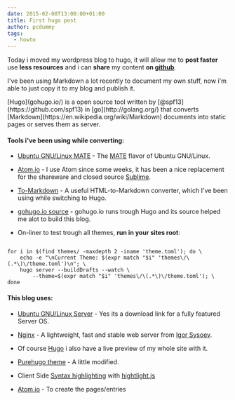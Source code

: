 ```yaml
---
date: 2015-02-08T13:00:00+01:00
title: First hugo post
author: pcdummy
tags:
  - howto
---
```

Today i moved my wordpress blog to hugo, it will allow me to **post faster** use **less resources** and i can **share** my content **on [github](https://github.com/pcdummy/pc-dummy.net)**.

I've been using Markdown a lot recently to document my own stuff,
now i'm able to just copy it to my blog and publish it.

<!--more-->[Hugo](gohugo.io/) is a open source tool written by [@spf13](https://github.com/spf13) in [go](http://golang.org/) that converts [Markdown](https://en.wikipedia.org/wiki/Markdown) documents into static pages or serves them as server.

#### Tools i've been using while converting:

- [Ubuntu GNU/Linux MATE](https://ubuntu-mate.org/) - The [MATE](http://mate-desktop.org/) flavor of Ubuntu GNU/Linux.

- [Atom.io](https://atom.io/) - I use Atom since some weeks, it has been a nice replacement for the shareware and closed source [Sublime](http://www.sublimetext.com/).

- [To-Markdown](https://domchristie.github.io/to-markdown/) - A useful HTML-to-Markdown converter, which I've been using while switching to Hugo.

- [gohugo.io source](https://github.com/spf13/hugo/tree/master/docs/) - gohugo.io runs trough Hugo and its source helped me alot to build this blog.

- On-liner to test trough all themes, **run in your sites root**:

<pre><code class="bash">
for i in $(find themes/ -maxdepth 2 -iname 'theme.toml'); do \
    echo -e "\nCurrent Theme: $(expr match "$i" 'themes\/\(.*\)\/theme.toml')\n"; \
    hugo server --buildDrafts --watch \
        --theme=$(expr match "$i" 'themes\/\(.*\)\/theme.toml'); \
done</code></pre>

#### This blog uses:

- [Ubuntu GNU/Linux Server](http://www.ubuntu.com/download/server) - Yes its a download link for a fully featured Server OS.

- [Nginx](https://en.wikipedia.org/wiki/Nginx) - A lightweight, fast and stable web server from [Igor Sysoev](https://en.wikipedia.org/wiki/Igor_Sysoev).

- Of course [Hugo](gohugo.io/) i also have a live preview of my whole site with it.

- [Purehugo theme](https://github.com/dplesca/purehugo) - A little modified.

- Client Side [Syntax highlighting](http://gohugo.io/extras/highlighting/) with [hightlight.js](https://highlightjs.org/)

- [Atom.io](https://atom.io/) - To create the pages/entries
